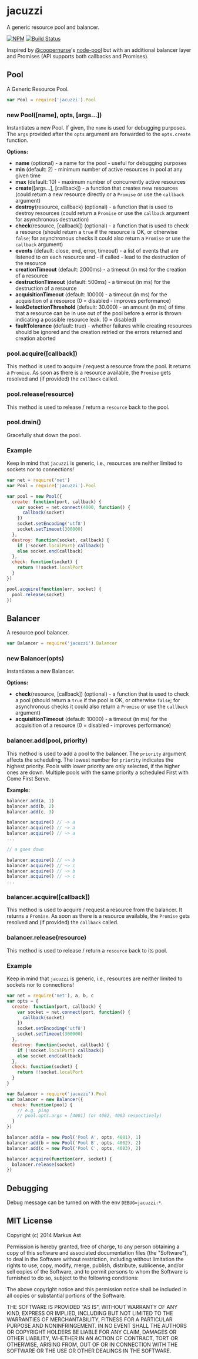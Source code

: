 # jacuzzi

A generic resource pool and balancer.

[![NPM](https://badge.fury.io/js/jacuzzi.svg)](https://npmjs.org/package/jacuzzi)
[![Build Status](https://secure.travis-ci.org/rkusa/jacuzzi.svg)](http://travis-ci.org/rkusa/jacuzzi)

Inspired by [@coopernurse](https://github.com/coopernurse)'s [node-pool](https://github.com/coopernurse/node-pool) but with an additional balancer layer and Promises (API supports both callbacks and Promises).

## Pool

A Generic Resource Pool.

```js
var Pool = require('jacuzzi').Pool
```

### new Pool([name], opts, [args...])

Instantiates a new Pool. If given, the `name` is used for debugging purposes. The `args` provided after the `opts` argument are forwarded to the `opts.create` function.

**Options:**

- **name** (optional) - a name for the pool - useful for debugging purposes
- **min** (default: 2) - minimum number of active resources in pool at any given time
- **max** (default: 10) - maximum number of concurrently active resources
- **create**([args...], [callback]) - a function that creates new resources (could return a new resource directly or a `Promise` or use the `callback` argument)
- **destroy**(resource, callback) (optional) - a function that is used to destroy resources (could return a `Promise` or use the `callback` argument for asynchronous destruction)
- **check**(resource, [callback]) (optional) - a function that is used to check a resource (should return a `true` if the resource is OK, or otherwise `false`; for asynchronous checks it could also return a `Promise` or use the `callback` argument)
- **events** (default: close, end, error, timeout) - a list of events that are listened to on each resource and - if called - lead to the destruction of the resource
- **creationTimeout** (default: 2000ms) - a timeout (in ms) for the creation of a resource
- **destructionTimeout** (default: 500ms) - a timeout (in ms) for the destruction of a resource
- **acquisitionTimeout** (default: 10000) -  a timeout (in ms) for the acquisition of a resource (0 = disabled - improves performance)
- **leakDetectionThreshold** (default: 30.000) - an amount (in ms) of time that a resource can be in use out of the pool before a error is thrown indicating a possible resource leak. (0 = disabled)
- **faultTolerance** (default: true) - whether failures while creating resources should be ignored and the creation retried or the errors returned and creation aborted

### pool.acquire([callback])

This method is used to acquire / request a resource from the pool. It returns a `Promise`. As soon as there is a resource available, the `Promise` gets resolved and (if provided) the `callback` called.

### pool.release(resource)

This method is used to release / return a `resource` back to the pool.

### pool.drain()

Gracefully shut down the pool.

### Example

Keep in mind that `jacuzzi` is generic, i.e., resources are neither limited to sockets nor to connections!

```js
var net = require('net')
var Pool = require('jacuzzi').Pool

var pool = new Pool({
  create: function(port, callback) {
    var socket = net.connect(4000, function() {
      callback(socket)
    })
    socket.setEncoding('utf8')
    socket.setTimeout(300000)
  },
  destroy: function(socket, callback) {
    if (!socket.localPort) callback()
    else socket.end(callback)
  },
  check: function(socket) {
    return !!socket.localPort
  }
})

pool.acquire(function(err, socket) {
  pool.release(socket)
})
```

## Balancer

A resource pool balancer.

```js
var Balancer = require('jacuzzi').Balancer
```

### new Balancer(opts)

Instantiates a new Balancer.

**Options:**

- **check**(resource, [callback]) (optional) - a function that is used to check a pool (should return a `true` if the pool is OK, or otherwise `false`; for asynchronous checks it could also return a `Promise` or use the `callback` argument)
- **acquisitionTimeout** (default: 10000) -  a timeout (in ms) for the acquisition of a resource (0 = disabled - improves performance)

### balancer.add(pool, priority)

This method is used to add a pool to the balancer. The `priority` argument affects the scheduling. The lowest number for `priority` indicates the highest priority. Pools with lower priority are only selected, if the higher ones are down. Multiple pools with the same priority a scheduled First with Come First Serve.

**Example:**

```js
balancer.add(a, 1)
balancer.add(b, 2)
balancer.add(c, 3)

balancer.acquire() // ~> a
balancer.acquire() // ~> a
balancer.acquire() // ~> a
...

// a goes down

balancer.acquire() // ~> b
balancer.acquire() // ~> c
balancer.acquire() // ~> b
balancer.acquire() // ~> c
...
```

### balancer.acquire([callback])

This method is used to acquire / request a resource from the balancer. It returns a `Promise`. As soon as there is a resource available, the `Promise` gets resolved and (if provided) the `callback` called.

### balancer.release(resource)

This method is used to release / return a `resource` back to its pool.

### Example

Keep in mind that `jacuzzi` is generic, i.e., resources are neither limited to sockets nor to connections!

```js
var net = require('net'), a, b, c
var opts = {
  create: function(port, callback) {
    var socket = net.connect(port, function() {
      callback(socket)
    })
    socket.setEncoding('utf8')
    socket.setTimeout(300000)
  },
  destroy: function(socket, callback) {
    if (!socket.localPort) callback()
    else socket.end(callback)
  },
  check: function(socket) {
    return !!socket.localPort
  }
}

var Balancer = require('jacuzzi').Pool
var balancer = new Balancer({
  check: function(pool) {
    // e.g. ping
    // pool.opts.args = [4001] (or 4002, 4003 respectively)
  }
})

balancer.add(a = new Pool('Pool A', opts, 4001), 1)
balancer.add(b = new Pool('Pool B', opts, 4002), 2)
balancer.add(c = new Pool('Pool C', opts, 4003), 2)

balancer.acquire(function(err, socket) {
  balancer.release(socket)
})
```

## Debugging

Debug message can be turned on with the env `DEBUG=jacuzzi:*`.

## MIT License

Copyright (c) 2014 Markus Ast

Permission is hereby granted, free of charge, to any person obtaining a copy of this software and associated documentation files (the "Software"), to deal in the Software without restriction, including without limitation the rights to use, copy, modify, merge, publish, distribute, sublicense, and/or sell copies of the Software, and to permit persons to whom the Software is furnished to do so, subject to the following conditions:

The above copyright notice and this permission notice shall be included in all copies or substantial portions of the Software.

THE SOFTWARE IS PROVIDED "AS IS", WITHOUT WARRANTY OF ANY KIND, EXPRESS OR IMPLIED, INCLUDING BUT NOT LIMITED TO THE WARRANTIES OF MERCHANTABILITY, FITNESS FOR A PARTICULAR PURPOSE AND NONINFRINGEMENT. IN NO EVENT SHALL THE AUTHORS OR COPYRIGHT HOLDERS BE LIABLE FOR ANY CLAIM, DAMAGES OR OTHER LIABILITY, WHETHER IN AN ACTION OF CONTRACT, TORT OR OTHERWISE, ARISING FROM, OUT OF OR IN CONNECTION WITH THE SOFTWARE OR THE USE OR OTHER DEALINGS IN THE SOFTWARE.